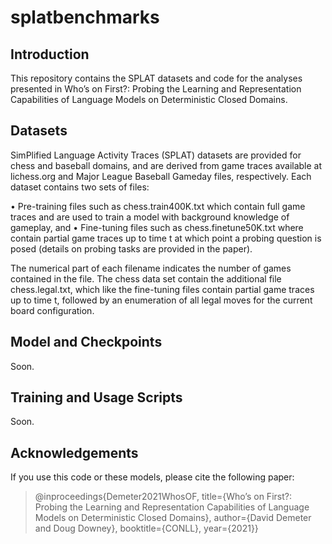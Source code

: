 # splatbenchmarks

## Introduction

This repository contains the SPLAT datasets and code for the analyses presented in Who’s on First?: Probing the Learning and Representation Capabilities of Language Models on Deterministic Closed Domains.

## Datasets

SimPlified Language Activity Traces (SPLAT) datasets are provided for chess and baseball domains, and are derived from game traces available at lichess.org and Major League Baseball Gameday files, respectively.  Each dataset contains two sets of files:

•	Pre-training files such as chess.train400K.txt which contain full game traces and are used to train a model with background knowledge of gameplay, and
•	Fine-tuning files such as chess.finetune50K.txt where contain partial game traces up to time t at which point a probing question is posed (details on probing tasks are provided in the paper).

The numerical part of each filename indicates the number of games contained in the file.  The chess data set contain the additional file chess.legal.txt, which like the fine-tuning files contain partial game traces up to time t, followed by an enumeration of all legal moves for the current board configuration.

## Model and Checkpoints

Soon.

## Training and Usage Scripts

Soon.

## Acknowledgements

If you use this code or these models, please cite the following paper:

> @inproceedings{Demeter2021WhosOF, title={Who’s on First?: Probing the Learning and Representation Capabilities of Language Models on Deterministic Closed Domains}, author={David Demeter and Doug Downey}, booktitle={CONLL}, year={2021}}
